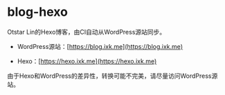 # blog-hexo
Otstar Lin的Hexo博客，由CI自动从WordPress源站同步。

- WordPress源站：[https://blog.ixk.me](https://blog.ixk.me)

- Hexo：[https://hexo.ixk.me](https://hexo.ixk.me)

由于Hexo和WordPress的差异性，转换可能不完美，请尽量访问WordPress源站。
